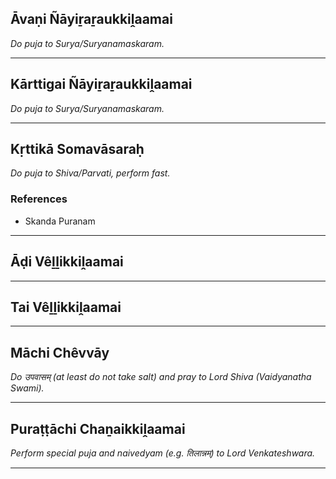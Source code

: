 ## Āvaṇi Ñāyiṟaṟaukkiḽaamai
_Do puja to Surya/Suryanamaskaram._

---
## Kārttigai Ñāyiṟaṟaukkiḽaamai
_Do puja to Surya/Suryanamaskaram._

---
## Kṛttikā Somavāsaraḥ
_Do puja to Shiva/Parvati, perform fast._
### References
* Skanda Puranam


---
## Āḍi Vêḻḻikkiḽaamai


---
## Tai Vêḻḻikkiḽaamai


---
## Māchi Chêvvāy
_Do उपवासम् (at least do not take salt) and pray to Lord Shiva (Vaidyanatha Swami)._

---
## Puraṭṭāchi Chaṉaikkiḽaamai
_Perform special puja and naivedyam (e.g. तिलान्नम्) to Lord Venkateshwara._

---
